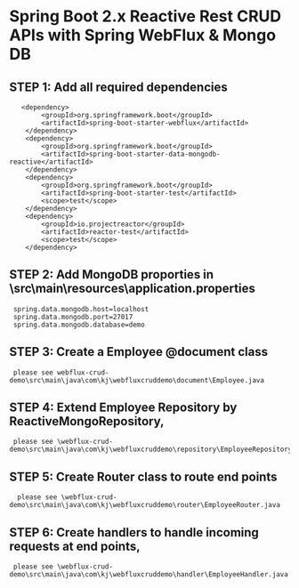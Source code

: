 # Spring Boot 2.x Reactive Rest CRUD APIs with Spring WebFlux &amp; Mongo DB

## STEP 1: Add all required dependencies

       <dependency>
			<groupId>org.springframework.boot</groupId>
			<artifactId>spring-boot-starter-webflux</artifactId>
		</dependency>
		<dependency>
			<groupId>org.springframework.boot</groupId>
			<artifactId>spring-boot-starter-data-mongodb-reactive</artifactId>
		</dependency>
		<dependency>
			<groupId>org.springframework.boot</groupId>
			<artifactId>spring-boot-starter-test</artifactId>
			<scope>test</scope>
		</dependency>
		<dependency>
			<groupId>io.projectreactor</groupId>
			<artifactId>reactor-test</artifactId>
			<scope>test</scope>
		</dependency>
        
 ## STEP 2: Add MongoDB proporties in \src\main\resources\application.properties
 
     spring.data.mongodb.host=localhost
     spring.data.mongodb.port=27017
     spring.data.mongodb.database=demo
     
 ## STEP 3: Create a Employee @document class
 
     please see webflux-crud-demo\src\main\java\com\kj\webfluxcruddemo\document\Employee.java
 
 ## STEP 4: Extend Employee Repository by ReactiveMongoRepository, 
 
     please see \webflux-crud-demo\src\main\java\com\kj\webfluxcruddemo\repository\EmployeeRepository.java
 
 ## STEP 5: Create Router class to route end points
 
      please see \webflux-crud-demo\src\main\java\com\kj\webfluxcruddemo\router\EmployeeRouter.java
 
 ## STEP 6: Create handlers to handle incoming requests at end points, 
 
     please see \webflux-crud-demo\src\main\java\com\kj\webfluxcruddemo\handler\EmployeeHandler.java
